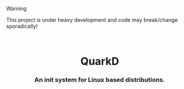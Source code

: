 > [!WARNING]
> This project is under heavy development and code may break/change sporadically!

<!-- Move text down -->
<br>

<!-- Header -->
<h1 align="center">QuarkD</h1>

<!-- Subheading -->
<h3 align="center">An init system for Linux based distributions.</h3>
